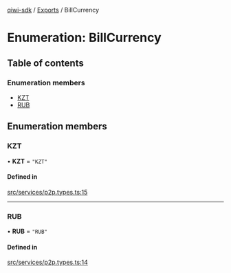 [qiwi-sdk](../README.md) / [Exports](../modules.md) / BillCurrency

# Enumeration: BillCurrency

## Table of contents

### Enumeration members

- [KZT](BillCurrency.md#kzt)
- [RUB](BillCurrency.md#rub)

## Enumeration members

### KZT

• **KZT** = `"KZT"`

#### Defined in

[src/services/p2p.types.ts:15](https://github.com/AlexXanderGrib/node-qiwi-sdk/blob/17d13cd/src/services/p2p.types.ts#L15)

___

### RUB

• **RUB** = `"RUB"`

#### Defined in

[src/services/p2p.types.ts:14](https://github.com/AlexXanderGrib/node-qiwi-sdk/blob/17d13cd/src/services/p2p.types.ts#L14)
